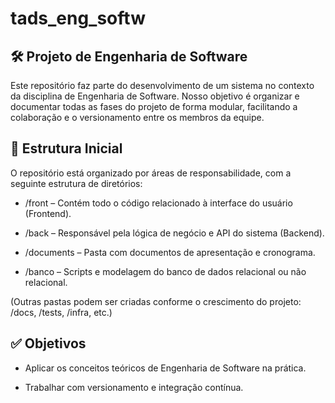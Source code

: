 # tads_eng_softw

## 🛠 Projeto de Engenharia de Software

Este repositório faz parte do desenvolvimento de um sistema no contexto da disciplina de Engenharia de Software. Nosso objetivo é organizar e documentar todas as fases do projeto de forma modular, facilitando a colaboração e o versionamento entre os membros da equipe.

## 📁 Estrutura Inicial
O repositório está organizado por áreas de responsabilidade, com a seguinte estrutura de diretórios:

- /front – Contém todo o código relacionado à interface do usuário (Frontend).

- /back – Responsável pela lógica de negócio e API do sistema (Backend).

- /documents – Pasta com documentos de apresentação e cronograma.

- /banco – Scripts e modelagem do banco de dados relacional ou não relacional.

(Outras pastas podem ser criadas conforme o crescimento do projeto: /docs, /tests, /infra, etc.)

## ✅ Objetivos
- Aplicar os conceitos teóricos de Engenharia de Software na prática.

- Trabalhar com versionamento e integração contínua.
